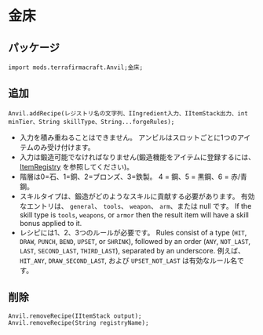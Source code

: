 # 金床

## パッケージ
```zenscript
import mods.terrafirmacraft.Anvil;金床;
```

## 追加

```zenscript
Anvil.addRecipe(レジストリ名の文字列、IIngredient入力、IItemStack出力、int minTier、String skillType、String...forgeRules);
```
- 入力を積み重ねることはできません。 アンビルはスロットごとに1つのアイテムのみ受け付けます。
- 入力は鍛造可能でなければなりません(鍛造機能をアイテムに登録するには、 [ItemRegistry](/Mods/Terrafirmacraft/ItemRegistry) を参照してください)。
- 階層は0=石、1=銅、2=ブロンズ、3=鉄製。 4 = 鋼、5 = 黒鋼、6 = 赤/青鋼。
- スキルタイプは、鍛造がどのようなスキルに貢献する必要があります。 有効なエントリは、 `general`、 `tools`、 `weapon`、 `arm`、または null です。 If the skill type is `tools`, `weapons`, or `armor` then the result item will have a skill bonus applied to it.
- レシピには1、2、3つのルールが必要です。 Rules consist of a type (`HIT`, `DRAW`, `PUNCH`, `BEND`, `UPSET`, or `SHRINK`), followed by an order (`ANY`, `NOT_LAST`, `LAST`, `SECOND_LAST`, `THIRD_LAST`), separated by an underscore. 例えば、 `HIT_ANY`, `DRAW_SECOND_LAST`, および `UPSET_NOT_LAST` は有効なルール名です。

## 削除

```zenscript
Anvil.removeRecipe(IItemStack output);
Anvil.removeRecipe(String registryName);
```